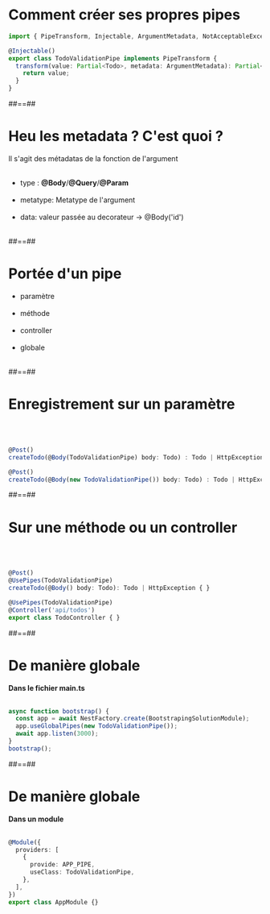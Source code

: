 <!-- .slide: class="with-code inconsolata" -->
# Comment créer ses propres pipes

```typescript
import { PipeTransform, Injectable, ArgumentMetadata, NotAcceptableException } from '@nestjs/common';

@Injectable()
export class TodoValidationPipe implements PipeTransform {
  transform(value: Partial<Todo>, metadata: ArgumentMetadata): Partial<Todo> | NotAcceptableException {
    return value;
  }
}
```
<!-- .element: class="big-code" -->

##==##

# Heu les metadata ? C'est quoi ?

Il s'agit des métadatas de la fonction de l'argument <br><br>
- type : **@Body**/**@Query**/**@Param** <br><br>
- metatype: Metatype de l'argument <br><br>
- data: valeur passée au decorateur -> @Body('id') <br><br>

##==##

# Portée d'un pipe

- paramètre <br><br>
- méthode <br><br>
- controller <br><br>
- globale <br><br>

##==##

<!-- .slide: class="with-code inconsolata"-->
# Enregistrement sur un paramètre
<br><br>

```typescript
@Post()
createTodo(@Body(TodoValidationPipe) body: Todo) : Todo | HttpException { }

@Post()
createTodo(@Body(new TodoValidationPipe()) body: Todo) : Todo | HttpException { }
```
<!-- .element: class="big-code" -->

##==##

<!-- .slide: class="with-code incoonsolata" -->
# Sur une méthode ou un controller
<br><br>

```typescript
@Post()
@UsePipes(TodoValidationPipe)
createTodo(@Body() body: Todo): Todo | HttpException { }

@UsePipes(TodoValidationPipe)
@Controller('api/todos')
export class TodoController { }
```
<!-- .element: class="big-code" -->

##==##

<!-- .slide: class="with-code inconsolata"-->
# De manière globale

**Dans le fichier main.ts** <br><br>

```typescript
async function bootstrap() {
  const app = await NestFactory.create(BootstrapingSolutionModule);
  app.useGlobalPipes(new TodoValidationPipe());
  await app.listen(3000);
}
bootstrap();
```
<!-- .element: class="big-code"-->

##==##

<!-- .slide: class="with-code inconsolata"-->
# De manière globale
**Dans un module** <br><br>

```typescript
@Module({
  providers: [
    {
      provide: APP_PIPE,
      useClass: TodoValidationPipe,
    },
  ],
})
export class AppModule {}
```
<!-- .element: class="big-code" -->


